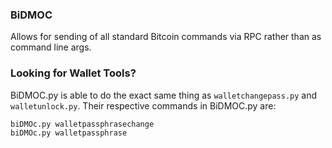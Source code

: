 ### BiDMOC
Allows for sending of all standard Bitcoin commands via RPC rather than as command line args.

### Looking for Wallet Tools?
BiDMOC.py is able to do the exact same thing as `walletchangepass.py` and `walletunlock.py`. Their respective commands in BiDMOC.py are:

	biDMOc.py walletpassphrasechange
	biDMOc.py walletpassphrase